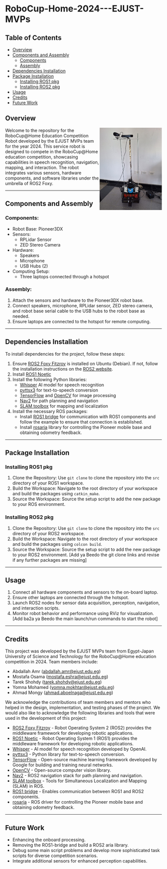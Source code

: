 # RoboCup-Home-2024---EJUST-MVPs

## Table of Contents
- [Overview](#overview)
- [Components and Assembly](#components-and-assembly)
  - [Components](#components)
  - [Assembly](#assembly)
- [Dependencies Installation](#dependencies-installation)
- [Package Installation](#package-installation)
  - [Installing ROS1 pkg](#installing-ros1-pkg)
  - [Installing ROS2 pkg](installing-ros2-pkg)
- [Usage](#usage)
- [Credits](#credits)
- [Future Work](#future-work)

## Overview
<img src="https://github.com/Yomna02/RoboCup-Home-2024---EJUST-MVPs/blob/main/pioneer.jpg?raw=true" alt="Our Robot" width="200" align="right" caption="Our Robot"/>
Welcome to the repository for the RoboCup@Home Education Competition Robot developed by the EJUST MVPs team for the year 2024. This service robot is designed to compete in the RoboCup@Home education competition, showcasing capabilities in speech recognition, navigation, mapping, and interaction. The robot integrates various sensors, hardware components, and software libraries under the umbrella of ROS2 Foxy.

---------------------------

## Components and Assembly
### Components:
- Robot Base: Pioneer3DX
- Sensors:
  - RPLidar Sensor
  - ZED Stereo Camera
- Hardware:
  - Speakers
  - Microphone
  - USB Hubs (2)
- Computing Setup:
  - Three laptops connected through a hotspot
  
### Assembly:
1. Attach the sensors and hardware to the Pioneer3DX robot base.
2. Connect speakers, microphone, RPLidar sensor, ZED stereo camera, and robot base serial cable to the USB hubs to the robot base as needed.
3. Ensure laptops are connected to the hotspot for remote computing.

---------------------------

## Dependencies Installation
To install dependencies for the project, follow these steps:

1. Ensure [ROS2 Foxy Fitzroy](https://docs.ros.org/en/foxy/index.html) is installed on Ubuntu (Debian). If not, follow the installation instructions on the [ROS2 website](https://docs.ros.org/en/foxy/Installation/Ubuntu-Install-Debians.html).
2. Install [ROS1 Noetic](https://wiki.ros.org/noetic/Installation)
3. Install the following Python libraries:
    - [Whisper](https://github.com/openai/whisper) AI model for speech recognition
    - [pyttsx3](https://pypi.org/project/pyttsx3/) for text-to-speech conversion
    - [TensorFlow](https://github.com/tensorflow/tensorflow) and [OpenCV]() for image processing
    - [Nav2](https://github.com/ros-planning/navigation2) for path planning and navigation
    - [SLAM toolbox](https://github.com/SteveMacenski/slam_toolbox) for mapping and localization
4. Install the necessary ROS packages:
    - Install [ROS1 bridge](https://github.com/ros2/ros1_bridge) for communication with ROS1 components and follow the example to ensure that connection is established.
    - Install [rosaria](https://wiki.ros.org/ROSARIA) library for controlling the Pioneer mobile base and obtaining odometry feedback.

---------------------------

## Package Installation
### Installing ROS1 pkg
1. Clone the Repository:
    Use `git clone` to clone the repository into the `src` directory of your ROS1 workspace.
2. Build the Workspace:
    Navigate to the root directory of your workspace and build the packages using `catkin_make`.
3. Source the Workspace:
    Source the setup script to add the new package to your ROS environment.
   
### Installing ROS2 pkg
1. Clone the Repository:
    Use `git clone` to clone the repository into the `src` directory of your ROS2 workspace.
2. Build the Workspace:
    Navigate to the root directory of your workspace and build the packages using `colcon build`.
3. Source the Workspace:
    Source the setup script to add the new package to your ROS2 environment.
[Add ya Beedo the git clone links and revise if any further packages are missing]

---------------------------

## Usage
1. Connect all hardware components and sensors to the on-board laptop.
2. Ensure other laptops are connected through the hotspot.
3. Launch ROS2 nodes for sensor data acquisition, perception, navigation, and interaction scripts.
4. Monitor robot behavior and performance using RViz for visualization.
[Add ba2a ya Beedo the main launch/run commands to start the robot]

---------------------------

## Credits
This project was developed by the EJUST MVPs team from Egypt-Japan University of Science and Technology for the RoboCup@Home education competition in 2024. Team members include:
- Abdallah Amr (abdallah.amr@ejust.edu.eg)
- Mostafa Osama (mostafa.eshra@ejust.edu.eg)
- Tarek Shohdy (tarek.shohdy@ejust.edu.eg)
- Yomna Mohamed (yomna.mokhtar@ejust.edu.eg)
- Ahmad Mongy (ahmad.aboelnaga@ejust.edu.eg)

We acknowledge the contributions of team members and mentors who helped in the design, implementation, and testing phases of the project. We would also like to acknowledge the following libraries and tools that were used in the development of this project:

- [ROS2 Foxy Fitzroy](https://docs.ros.org/en/foxy/index.html) - Robot Operating System 2 (ROS2) provides the middleware framework for developing robotic applications.
- [ROS1 Noetic](https://wiki.ros.org/noetic/Installation) - Robot Operating System 1 (ROS1) provides the middleware framework for developing robotic applications.
- [Whisper](https://github.com/openai/whisper) - AI model for speech recognition developed by OpenAI.
- [pyttsx3](https://pypi.org/project/pyttsx3/) - Python library for text-to-speech conversion.
- [TensorFlow](https://github.com/tensorflow/tensorflow) - Open-source machine learning framework developed by Google for building and training neural networks.
- [OpenCV](https://github.com/opencv/opencv) - Open-source computer vision library.
- [Nav2](https://github.com/ros-planning/navigation2) - ROS2 navigation stack for path planning and navigation.
- [SLAM toolbox](https://github.com/SteveMacenski/slam_toolbox) - Tools for Simultaneous Localization and Mapping (SLAM) in ROS.
- [ROS1 bridge](https://github.com/ros2/ros1_bridge) - Enables communication between ROS1 and ROS2 components.
- [rosaria](https://wiki.ros.org/ROSARIA) - ROS driver for controlling the Pioneer mobile base and obtaining odometry feedback.

---------------------------

## Future Work
- Enhancing the onboard processing.
- Removing the ROS1-bridge and build a ROS2 aria library.
- Debug some main script problems and develop more sophisticated task scripts for diverse competition scenarios.
- Integrate additional sensors for enhanced perception capabilities.
